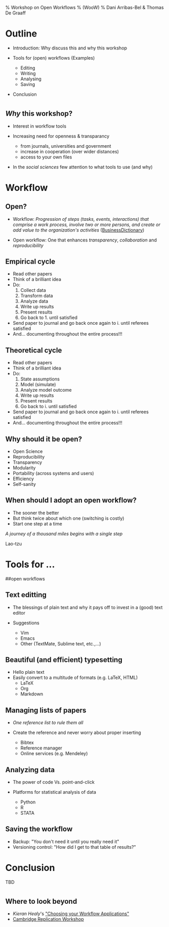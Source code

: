 % Workshop on Open Workflows 
% (WooW)
% Dani Arribas-Bel & Thomas De Graaff

# Outline

- Introduction: Why discuss this and why this workshop
- Tools for (open) workflows (Examples)

    * Editing 
    * Writing 
    * Analysing
    * Saving

- Conclusion 

# 

## *Why* this workshop?

- Interest in workflow tools
- Increasing need for openness & transparancy

    * from journals, universities and government
    * increase in cooperation (over wider distances)
    * access to your own files

- In the *social sciences* few attention to what tools to use (and why)

# Workflow 

## Open?

* Workflow: 
  *Progression of steps (tasks, events, interactions) that comprise a work process, involve two or more persons, and create or add value to the organization's activities* ([BusinessDictionary](http://www.businessdictionary.com/definition/workflow.html))

* Open workflow: One that enhances *transparency*, *collaboration* and *reproducibility*

## Empirical cycle
* Read other papers
* Think of a brilliant idea
* Do:
    1. Collect data
    2. Transform data
    3. Analyze data
    4. Write up results
    5. Present results
    6. Go back to 1. until satisfied
* Send paper to journal and go back once again to i. until referees satisfied
* And... documenting throughout the entire process!!!

## Theoretical cycle
* Read other papers
* Think of a brilliant idea
* Do:
    1. State assumptions
    2. Model (simulate)
    3. Analyze model outcome
    4. Write up results
    5. Present results
    6. Go back to i. until satisfied
* Send paper to journal and go back once again to i. until referees satisfied
* And... documenting throughout the entire process!!!

## Why should it be open?

* Open Science
* Reproducibility
* Transparency
* Modularity
* Portability (across systems and users)
* Efficiency
* Self-sanity

## When should I adopt an open workflow?

* The sooner the better
* But think twice about which one (switching is costly)
* Start one step at a time 

*A journey of a thousand miles begins with a single step* 

Lao-tzu

# Tools for ...
##open workflows

## Text editting

* The blessings of plain text and why it pays off to invest in a (good) text editor
* Suggestions

    * Vim
    * Emacs
    * Other (TextMate, Sublime text, etc.,...)

## Beautiful (and efficient) typesetting

* Hello plain text
* Easily convert to a multitude of formats (e.g. LaTeX, HTML)
    * LaTeX
    * Org
    * Markdown

## Managing lists of papers

* *One reference list to rule them all*
* Create the reference and never worry about proper inserting

    * Bibtex
    * Reference manager
    * Online services (e.g. Mendeley)

## Analyzing data

* The power of code Vs. point-and-click
* Platforms for statistical analysis of data

    * Python
    * R
    * STATA

## Saving the workflow

* Backup: "You don't need it until you really need it"
* Versioning control: "How did I get to that table of results?"

# Conclusion

TBD

#
## Where to look beyond

* *Kieran Healy*'s ["Choosing your Workflow Applications"](http://www.kieranhealy.org/files/misc/workflow-apps.pdf)
* [Cambridge Replication Workshop](http://schreiberin.de/teaching/replication.html)